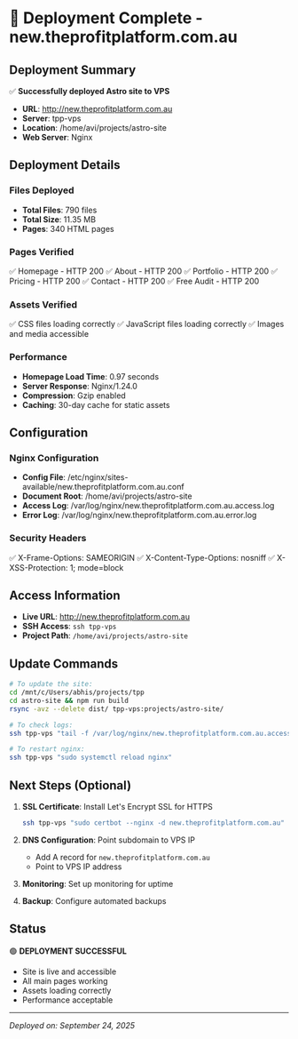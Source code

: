 # 🚀 Deployment Complete - new.theprofitplatform.com.au

## Deployment Summary
✅ **Successfully deployed Astro site to VPS**
- **URL**: http://new.theprofitplatform.com.au
- **Server**: tpp-vps
- **Location**: /home/avi/projects/astro-site
- **Web Server**: Nginx

## Deployment Details

### Files Deployed
- **Total Files**: 790 files
- **Total Size**: 11.35 MB
- **Pages**: 340 HTML pages

### Pages Verified
✅ Homepage - HTTP 200
✅ About - HTTP 200
✅ Portfolio - HTTP 200
✅ Pricing - HTTP 200
✅ Contact - HTTP 200
✅ Free Audit - HTTP 200

### Assets Verified
✅ CSS files loading correctly
✅ JavaScript files loading correctly
✅ Images and media accessible

### Performance
- **Homepage Load Time**: 0.97 seconds
- **Server Response**: Nginx/1.24.0
- **Compression**: Gzip enabled
- **Caching**: 30-day cache for static assets

## Configuration

### Nginx Configuration
- **Config File**: /etc/nginx/sites-available/new.theprofitplatform.com.au.conf
- **Document Root**: /home/avi/projects/astro-site
- **Access Log**: /var/log/nginx/new.theprofitplatform.com.au.access.log
- **Error Log**: /var/log/nginx/new.theprofitplatform.com.au.error.log

### Security Headers
✅ X-Frame-Options: SAMEORIGIN
✅ X-Content-Type-Options: nosniff
✅ X-XSS-Protection: 1; mode=block

## Access Information
- **Live URL**: http://new.theprofitplatform.com.au
- **SSH Access**: `ssh tpp-vps`
- **Project Path**: `/home/avi/projects/astro-site`

## Update Commands
```bash
# To update the site:
cd /mnt/c/Users/abhis/projects/tpp
cd astro-site && npm run build
rsync -avz --delete dist/ tpp-vps:projects/astro-site/

# To check logs:
ssh tpp-vps "tail -f /var/log/nginx/new.theprofitplatform.com.au.access.log"

# To restart nginx:
ssh tpp-vps "sudo systemctl reload nginx"
```

## Next Steps (Optional)
1. **SSL Certificate**: Install Let's Encrypt SSL for HTTPS
   ```bash
   ssh tpp-vps "sudo certbot --nginx -d new.theprofitplatform.com.au"
   ```

2. **DNS Configuration**: Point subdomain to VPS IP
   - Add A record for `new.theprofitplatform.com.au`
   - Point to VPS IP address

3. **Monitoring**: Set up monitoring for uptime

4. **Backup**: Configure automated backups

## Status
🟢 **DEPLOYMENT SUCCESSFUL**
- Site is live and accessible
- All main pages working
- Assets loading correctly
- Performance acceptable

---
*Deployed on: September 24, 2025*